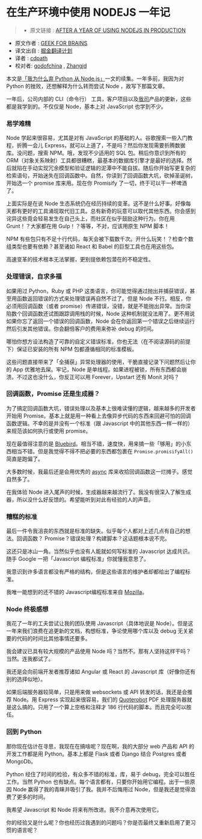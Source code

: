 # 在生产环境中使用 NODEJS 一年记

>* 原文链接 : [AFTER A YEAR OF USING NODEJS IN PRODUCTION](http://geekforbrains.com/post/after-a-year-of-nodejs-in-production)
* 原文作者 : [GEEK FOR BRAINS](http://geekforbrains.com/)
* 译文出自 : [掘金翻译计划](https://github.com/xitu/gold-miner)
* 译者 : [cdpath](https://github.com/cdpath)
* 校对者: [godofchina](https://github.com/godofchina) , [Zhangjd](https://github.com/Zhangjd)


本文是[「我为什么弃 Python 从 Node.js」](http://geekforbrains.com/post/why-im-switching-from-python-to-node-js)一文的续集。一年多前，我因为对 Python 的挫败，还想解释为什么转而尝试 Node ，故写下那篇文章。

一年后，公司内部的 CLI（命令行） 工具，客户项目以及[我司](http://inputlogic.ca)产品的更新，这些都是我学到的。不仅仅是 Node，基本上对 JavaScript 也学到不少。

### 易学难精

Node 学起来很容易，尤其是对有 JavaScript 的基础的人。谷歌搜索一些入门教程，折腾一会儿 Express，就可以上道了，不是吗？然后你发现需要折腾数据库。没问题，搜索 NPM。哦，发现不少适用的 SQL 包。稍后你意识到所有的 ORM（对象关系映射）工具都很糟糕，最基本的数据库引擎才是最好的选择。然后就陷在手动实现冗余模型和验证逻辑的泥潭中不能自拔。随后你开始写更复杂的检索语句，开始迷失在回调函数中。自然，你读到了回调函数大坑，砍掉圣诞树，开始选一个 promise 库来用。现在你 Promisify 了一切，终于可以干一杯啤酒了。

上面实际是在说 Node 生态系统仍在经历持续的变革。这不是什么好事。好像每天都有更好的工具涌现取代旧工具。总有新奇的玩意可以取代其他东西。你会感到诧异这些竟会轻易发生在自己头上，而社区在似乎鼓励这种行为。你在用 Grunt！？大家都在用 Gulp！？等等，不对，应该用原生 NPM 脚本！

NPM 有些包只有不足十行代码，每天会被下载数千次。开什么玩笑！？检查个数组类型也要有依赖？甚至诸如 React 和 Babel 的巨型工具也在用这些包。

高速变革的技术根本无法掌握，更别提依赖包潜在的不稳定性。

### 处理错误，自求多福

如果用过 Python，Ruby 或 PHP 这类语言，你可能觉得通过抛出并捕获错误，甚至用函数返回错误的方式来处理错误再自然不过了。但是 Node 不行。相反，你必须用回调函数（或者 promise）传递错误，没错，就是不能抛出异常。当你深陷数个回调函数还试图跟踪调用栈的时候，Node 这种机制就没法用了。更不用说如果你忘了返回一个错误的回调函数，Node 会在你返回第一个错误之后继续运行然后引发其他错误。你会翻倍客户的费用来弥补 debug 的时间。

哪怕你想方设法构造了可靠的自定义错误标准，你也无法（在不阅读源码的前提下）保证已安装的所有 NPM 包都遵循相同的标准模板。

这些问题直接带来了「全捕获」异常处理器的使用，干脆直接记录下问题然后让你的 App 优雅地去屎。牢记，Node 是单线程。如果进程被锁，所有东西都会崩溃。不过这也没什么，你反正可以用 Forever，Upstart 还有 Monit 对吗？

### 回调函数，Promise 还是生成器？

为了搞定回调函数大坑，错误处理以及基本上很难读懂的逻辑，越来越多的开发者开始用 Promise。基本上就是用一种看上去像异步代码的东西来回避可怕的回调函数逻辑。不幸的是并没有一个标准（跟 Javascript 中的其他东西一样一样的）来规范该如何执行或使用 promise。

现在最值得注意的是 [Bluebird](http://bluebirdjs.com/docs/getting-started.html)。相当不错，速度快，用来搞一些「够用」的小东西相当不错。但是我觉得不得不把必要的东西都包裹在 `Promise.promisifyAll()` 简直是跑偏了。

大多数时候，我最后还是会用优秀的 [async](https://github.com/caolan/async) 库来收拾回调函数这一烂摊子。感觉自然多了。

在我体验 Node 进入尾声的时候，生成器越来越流行了。我没有很深入了解生成器，所以没什么好反馈的。希望能听到对此有经验的人的声音。

### 糟糕的标准

最后一件令我沮丧的东西就是标准的缺失。似乎每个人都对上述几点有自己的想法。回调函数？ Promise？错误处理？构建脚本？这话题根本说不完。

这还只是冰山一角。当然似乎也没有人能就如何写标准的 Javascript 达成共识。随手 Google 一把「Javascript 编程标准」你就懂我意思了。

我意识到许多语言都没有严格的结构，但是这些语言的维护者却都给出了编程标准。

我唯一能想到的还不错的 Javascript编程标准来自 [Mozilla](https://developer.mozilla.org/en-US/docs/Mozilla/Developer_guide/Coding_Style)。

### Node 终极感想

我花了一年的工夫尝试让我的团队使用 Javascript（具体地说是 Node）。但是这一年来我们浪费在追更新的文档，构想标准，争论使用哪个库以及 debug 无关紧要的代码的时间比其他事情还要多。

我会建议已具有较大规模的产品使用 Node 吗？当然不。那有人坚持这样干吗？当然。连我都试了。

我还是会向前端开发者推荐诸如 Angular 或 React 的 Javascript 库（好像你还有别的选择似地）。

如果后端服务器较简单，只是用来做 websockets 或 API 转发的话，我还是会推荐 Node。用 Express 实现起来很容易，我们的 [Quoterobot](https://quoterobot.com/) PDF 处理服务器就是这么搞的。只用了一个算上空格和注释才 186 行代码的脚本。而且完全可以胜任。

### 回到 Python

那你现在估计在寻思，我现在在搞啥呢？现在啊，我的大部分 web 产品和 API 的开发工作都是用 Python。基本上都是 Flask 或者 Django 结合 Postgres 或者 MongoDb。

Python 经住了时间的检验，有众多不错的标准，库，易于 debug，完全可以胜任工作。当然 Python 也有缺点。每个语言都有，只要你开始用它编程。出于一些原因 Node 赢得了我的青睐并吸引了我。我并不后悔用过 Node，但是我还是觉得浪费了更多的时间。

我希望 Javascript 和 Node 将来有所改进。我不介意再次使用它。

你的经验又是什么呢？你也经历过我遇到的问题吗？你是否最终又重新启用了更习惯的语言呢？
